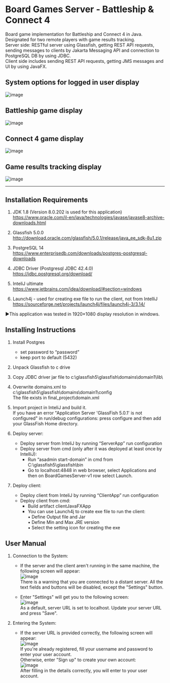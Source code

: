 Board Games Server - Battleship & Connect 4
===========================================
Board game implementation for Battleship and Connect 4 in Java. Designated for two remote players with game results tracking.<br />
Server side: RESTful server using Glassfish, getting REST API requests, sending messages to clients by Jakarta Messaging API and connection to PostgreSQL DB by using JDBC.<br />
Client side includes sending REST API requests, getting JMS messages and UI by using JavaFX.<br />

## System options for logged in user display
![image](https://user-images.githubusercontent.com/124344785/225001584-4d178307-0983-479a-800f-5b5d397b5adf.png)

## Battleship game display <br />
![image](https://user-images.githubusercontent.com/124344785/224998117-66f9753f-0967-41c8-9bda-0535541fd330.png)

## Connect 4 game display <br />
![image](https://user-images.githubusercontent.com/124344785/224998858-836b9407-976e-4fe2-a23a-cdb9dafd5e1e.png)

## Game results tracking display <br />
![image](https://user-images.githubusercontent.com/124344785/225000456-6416d246-9094-4fdc-8c0f-3aaa32235776.png)

************************************************************************************

Installation Requirements
--------------------------
1) JDK 1.8 (Version 8.0.202 is used for this application) <br />https://www.oracle.com/il-en/java/technologies/javase/javase8-archive-downloads.html

2) Glassfish 5.0.0 <br />http://download.oracle.com/glassfish/5.0.1/release/java_ee_sdk-8u1.zip	

3) PostgreSQL 14 <br />https://www.enterprisedb.com/downloads/postgres-postgresql-downloads

4) JDBC Driver (Postgresql JDBC 42.4.0) <br />https://jdbc.postgresql.org/download/

5)  InteliJ ultimate <br />https://www.jetbrains.com/idea/download/#section=windows

6) Launch4j - used for creating exe file to run the client, not from IntelliJ <br />https://sourceforge.net/projects/launch4j/files/launch4j-3/3.14/

►This application was tested in 1920×1080 display resolution in windows. 



Installing Instructions
------------------------
1) Install Postgres
   - set password to “password” 
   - keep port to default (5432) 

2) Unpack Glassfish to c drive

3) Copy JDBC driver jar file to c:\glassfish5\glassfish\domains\domain1\lib\

4) Overwrite domains.xml to c:\glassfish5\glassfish\domains\domain1\config\
   The file exists in final_project\domain.xml

5) Import project in InteliJ and build it. </br >
   If you have an error "Application Server 'GlassFish 5.0.1' is not configured" in run/debug configurations: 
   press configure and then add your GlassFish Home directory.


6) Deploy server:
	- Deploy server from InteliJ by running “ServerApp” run configuration
	- Deploy server from cmd (only after it was deployed at least once by IntelliJ): 
		- Run “asadmin start-domain” in cmd from C:\glassfish5\glassfish\bin
		- Go to localhost:4848 in web browser, select Applications and then on BoardGamesServer-v1 row select Launch.

7) Deploy client:
	* Deploy client from InteliJ by running “ClientApp” run configuration
	* Deploy client from cmd: 
 		* Build artifact clientJavaFXApp
		* You can use Launch4j to create exe file to run the client: <br />
			▪ Define Output file and Jar <br />
			▪ Define Min and Max JRE version <br />
			▪ Select the setting icon for creating the exe 	



User Manual
------------
1) Connection to the System:
   * If the server and the client aren't running in the same machine, the following screen will appear: <br />
     ![image](https://github.com/alice-ruv/board-games/assets/124344785/a91a95f6-35f5-45f8-a3a8-3560139a7fdb) <br />
     There is a warning that you are connected to a distant server. All the text fields and buttons will be disabled, except the "Settings" button. <br />
     
   * Enter "Settings" will get you to the following screen: <br />
     ![image](https://github.com/alice-ruv/board-games/assets/124344785/275570c3-88ac-4e33-838c-d8fe69bf47f3) <br />
     As a default, server URL is set to localhost. Update your server URL and press "Save". <br />

2) Entering the System: <br />
   * If the server URL is provided correctly, the following screen will appear: <br />
     ![image](https://github.com/alice-ruv/board-games/assets/124344785/945c7421-ad44-461d-bc86-56ada389aa00) <br />
     If you're already registered, fill your username and password to enter your user account. <br />
     Otherwise, enter "Sign up" to create your own account: <br />
     ![image](https://github.com/alice-ruv/board-games/assets/124344785/38a1bcac-9f21-46a1-a827-3c6486c0f894) <br />
      After filling in the details correctly, you will enter to your user account. <br />
